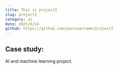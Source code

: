 ```yaml
---
title: This is project3
slug: project3
category: ai
date: 2025/8/14
github: https://github.com/yourusername/project3
---
```


## Case study:

AI and machine learning project.

